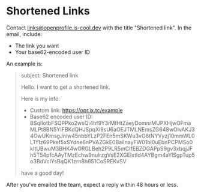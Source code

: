 # Shortened Links

Contact links@openprofile.is-cool.dev with the title "Shortened link". In the email, include:

* The link you want
* Your base62-encoded user ID

An example is:

> subject: Shortened link
>
>
>
> Hello. I want to get a shortened link.
>
> Here is my info:
>
> * Custom link: https://opr.ix.tc/example
> * Base62 encoded user ID: BSqIIotbFSQPPko2wsQi4hf9Y3rMfHtZaeyDomnrMUPXHjwOFmaMLPt8BN5YIFBKdQHJSpqXi9sU6aOEJTMLNEmsZG648wOIvAKJ34OwUKmsgJniw45nbbYLzP2FEn5mSKWu3vO6tNYVyzj10mmWL0LTf1z69Pkef5xSYdne6nPVAZGkE0BaiInayFW01bl0uEbnPCPMSo0kItUBwuM3BHK4wORGLBeh2P9LR5mCIfEBZDGAPpS9gv3xbqjJFh5T54pfcAAyTMzEchw9nulrzgVsE2XGEIxtld4AYBgm4aYlSgpTup5o3BdVcIYsBqQK1zrn8h651CoSREKvSV
>
> have a good day!

After you've emailed the team, expect a reply within 48 hours or less.
